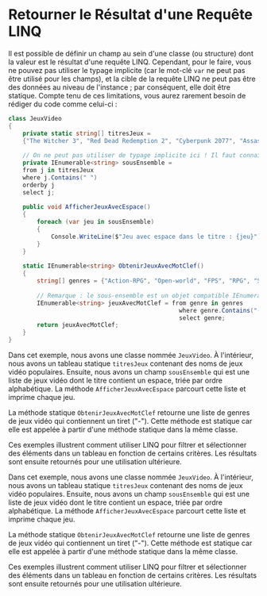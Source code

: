 # Retourner le Résultat d'une Requête LINQ

Il est possible de définir un champ au sein d'une classe (ou structure) dont la valeur est le résultat d'une requête LINQ. Cependant, pour le faire, vous ne pouvez pas utiliser le typage implicite (car le mot-clé `var` ne peut pas être utilisé pour les champs), et la cible de la requête LINQ ne peut pas être des données au niveau de l'instance ; par conséquent, elle doit être statique. Compte tenu de ces limitations, vous aurez rarement besoin de rédiger du code comme celui-ci :

```csharp
class JeuxVideo
{
    private static string[] titresJeux =
    {"The Witcher 3", "Red Dead Redemption 2", "Cyberpunk 2077", "Assassin's Creed Valhalla", "Horizon Zero Dawn"};
    
    // On ne peut pas utiliser de typage implicite ici ! Il faut connaître le type du sous-ensemble !
    private IEnumerable<string> sousEnsemble =
    from j in titresJeux
    where j.Contains(" ")
    orderby j
    select j;
    
    public void AfficherJeuxAvecEspace()
    {
        foreach (var jeu in sousEnsemble)
        {
            Console.WriteLine($"Jeu avec espace dans le titre : {jeu}");
        }
    }
    
    static IEnumerable<string> ObtenirJeuxAvecMotClef()
    {
        string[] genres = {"Action-RPG", "Open-world", "FPS", "RPG", "Sandbox"};
        
        // Remarque : le sous-ensemble est un objet compatible IEnumerable<string>.
        IEnumerable<string> jeuxAvecMotClef = from genre in genres
                                                where genre.Contains("-")
                                                select genre;
        return jeuxAvecMotClef;
    }
}
```
Dans cet exemple, nous avons une classe nommée `JeuxVideo`. À l'intérieur, nous avons un tableau statique `titresJeux` contenant des noms de jeux vidéo populaires. Ensuite, nous avons un champ `sousEnsemble` qui est une liste de jeux vidéo dont le titre contient un espace, triée par ordre alphabétique. La méthode `AfficherJeuxAvecEspace` parcourt cette liste et imprime chaque jeu.

La méthode statique `ObtenirJeuxAvecMotClef` retourne une liste de genres de jeux vidéo qui contiennent un tiret ("-"). Cette méthode est statique car elle est appelée à partir d'une méthode statique dans la même classe.

Ces exemples illustrent comment utiliser LINQ pour filtrer et sélectionner des éléments dans un tableau en fonction de certains critères. Les résultats sont ensuite retournés pour une utilisation ultérieure.

Dans cet exemple, nous avons une classe nommée `JeuxVideo`. À l'intérieur, nous avons un tableau statique `titresJeux` contenant des noms de jeux vidéo populaires. Ensuite, nous avons un champ `sousEnsemble` qui est une liste de jeux vidéo dont le titre contient un espace, triée par ordre alphabétique. La méthode `AfficherJeuxAvecEspace` parcourt cette liste et imprime chaque jeu.

La méthode statique `ObtenirJeuxAvecMotClef` retourne une liste de genres de jeux vidéo qui contiennent un tiret ("-"). Cette méthode est statique car elle est appelée à partir d'une méthode statique dans la même classe.

Ces exemples illustrent comment utiliser LINQ pour filtrer et sélectionner des éléments dans un tableau en fonction de certains critères. Les résultats sont ensuite retournés pour une utilisation ultérieure.